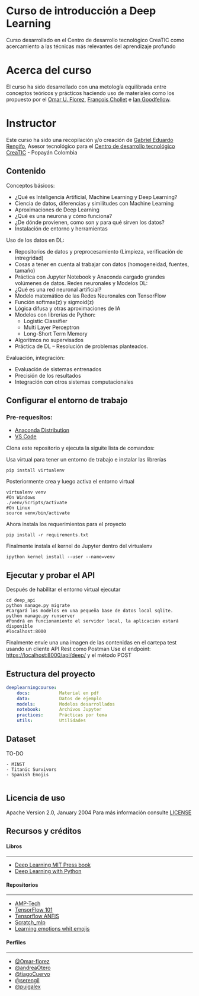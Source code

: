 # Curso de introducción a Deep Learning
Curso desarrollado en el Centro de desarrollo tecnológico CreaTIC como acercamiento a las técnicas más relevantes del aprendizaje profundo

# Acerca del curso

El curso ha sido desarrollado con una metología equilibrada entre conceptos teóricos y prácticos haciendo uso de materiales como los propuesto por el [Omar U. Florez](https://www.linkedin.com/in/omar-u-florez-35338015/), [François Chollet](https://www.linkedin.com/in/fchollet/) e [Ian Goodfellow](https://www.linkedin.com/in/ian-goodfellow-b7187213/).

# Instructor 
Este curso ha sido una recopilación y/o creación de [Gabriel Eduardo Rengifo](https://www.linkedin.com/in/gabriel-eduardo-rengifo-rios-685b3384/), Asesor tecnológico para el [Centro de desarrollo tecnológico CreaTIC](https://www.linkedin.com/company/cluster-creatic/) - Popayán Colombia  

## Contenido

Conceptos básicos:
* ¿Qué es Inteligencia Artificial, Machine Learning y Deep Learning?
* Ciencia de datos, diferencias y similitudes con Machine Learning
* Aproximaciones de Deep Learning
* ¿Qué es una neurona y cómo funciona?
* ¿De dónde provienen, como son y para qué sirven los datos? 
* Instalación de entorno y herramientas
  
Uso de los datos en DL:
* Repositorios de datos y preprocesamiento (Limpieza, verificación de intregridad)
* Cosas a tener en cuenta al trabajar con datos (homogeneidad, fuentes, tamaño)
* Práctica con Jupyter Notebook y Anaconda cargado grandes volúmenes de
datos.
Redes neuronales y Modelos DL:
* ¿Qué es una red neuronal artificial?
* Modelo matemático de las Redes Neuronales con TensorFlow
* Función softmax(z) y sigmoid(z)
* Lógica difusa y otras aproximaciones de IA
* Modelos con librerías de Python:
  * Logistic Classifier
  * Multi Layer Perceptron
  * Long-Short Term Memory
* Algoritmos no supervisados
* Práctica de DL – Resolución de problemas planteados.

Evaluación, integración:
* Evaluación de sistemas entrenados
* Precisión de los resultados
* Integración con otros sistemas computacionales


## Configurar el entorno de trabajo
### Pre-requesitos: 
- [Anaconda Distribution](https://www.anaconda.com/distribution/) 
- [VS Code](https://code.visualstudio.com)

Clona este repositorio y ejecuta la siguite lista de comandos:

Usa virtual para tener un entorno de trabajo e instalar las librerías
```shell
pip install virtualenv
```
Posteriormente crea y luego activa el entorno virtual
```shell
virtualenv venv
#On Windows
./venv/Scripts/activate
#On Linux
source venv/bin/activate
```
Ahora instala los requerimientos para el proyecto
```shell
pip install -r requirements.txt
```
Finalmente instala el kernel de Jupyter dentro del virtualenv
```shell
ipython kernel install --user --name=venv
```

## Ejecutar y probar el API
Después de habilitar el entorno virtual ejecutar
```shell
cd deep_api 
python manage.py migrate
#Cargará los modelos en una pequeña base de datos local sqlite.
python manage.py runserver
#Pondrá en funcionamiento el servidor local, la aplicación estará disponible
#localhost:8000
```
Finalmente envíe una una imagen de las contenidas en el cartepa test
usando un cliente API Rest como Postman
Use el endpoint: [https://localhost:8000/api/deep/](https://localhost:8000/api/deep/) y el método POST

## Estructura del proyecto

```yaml
deeplearningcourse:
    docs:           Material en pdf
    data:           Datos de ejemplo
    models:         Modelos desarrollados
    notebook:       Archivos Jupyter 
    practices:      Prácticas por tema
    utils:          Utilidades
```

## Dataset

TO-DO

```
- MINST
- Titanic Survivors
- Spanish Emojis


```
## Licencia de uso

Apache Version 2.0, January 2004
Para más información consulte [LICENSE](LICENSE)


## Recursos y créditos
#### Libros
***
- [Deep Learning MIT Press book](https://www.deeplearningbook.org)
- [Deep Learning with Python](http://faculty.neu.edu.cn/yury/AAI/Textbook/Deep%20Learning%20with%20Python.pdf) 

#### Repositorios 
***
- [AMP-Tech](https://github.com/puigalex/AMP-Tech/) 
- [TensorFlow 101](https://github.com/serengil/tensorflow-101/tree/master/python)
- [Tensorflow ANFIS](https://github.com/tiagoCuervo/TensorANFIS)
- [Scratch_mlp](https://github.com/omar-florez/scratch_mlp)
- [Learning emotions whit emojis](https://github.com/omar-florez/learning_emotions_with_emojis)
#### Perfiles
  ***
- [@Omar-florez](https://github.com/omar-florez)
- [@andreaOtero](https://github.com/andreaOtero)
- [@tiagoCuervo](https://github.com/tiagoCuervo)
- [@serengil](https://github.com/serengil)
- [@puigalex](https://github.com/puigalex)